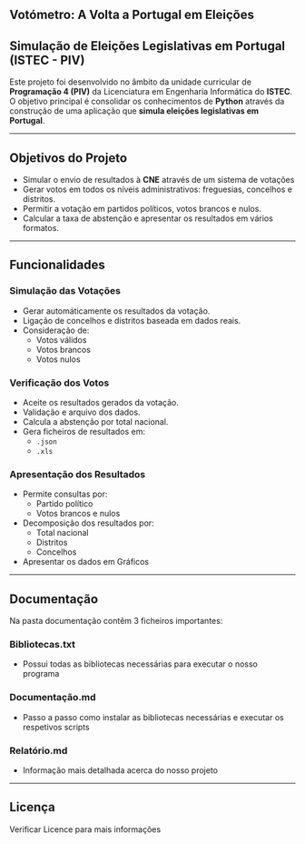 ## Votómetro: A Volta a Portugal em Eleições

## Simulação de Eleições Legislativas em Portugal (ISTEC - PIV)

Este projeto foi desenvolvido no âmbito da unidade curricular de **Programação 4 (PIV)** da Licenciatura em Engenharia Informática do **ISTEC**. O objetivo principal é consolidar os conhecimentos de **Python** através da construção de uma aplicação que **simula eleições legislativas em Portugal**.

---

## Objetivos do Projeto

- Simular o envio de resultados à **CNE** através de um sistema de votações
- Gerar votos em todos os níveis administrativos: freguesias, concelhos e distritos.
- Permitir a votação em partidos políticos, votos brancos e nulos.
- Calcular a taxa de abstenção e apresentar os resultados em vários formatos.

---

## Funcionalidades

### Simulação das Votações

- Gerar automáticamente os resultados da votação.
- Ligação de concelhos e distritos baseada em dados reais.
- Consideração de:
  - Votos válidos
  - Votos brancos
  - Votos nulos

### Verificação dos Votos

- Aceite os resultados gerados da votação.
- Validação e arquivo dos dados.
- Calcula a abstenção por total nacional.
- Gera ficheiros de resultados em:
  - `.json`
  - `.xls`

### Apresentação dos Resultados

- Permite consultas por:
  - Partido político
  - Votos brancos e nulos
- Decomposição dos resultados por:
  - Total nacional
  - Distritos
  - Concelhos
- Apresentar os dados em Gráficos

---

## Documentação

Na pasta documentação contêm 3 ficheiros importantes:

### Bibliotecas.txt
  - Possui todas as bibliotecas necessárias para executar o nosso programa

### Documentação.md
  - Passo a passo como instalar as bibliotecas necessárias e executar os respetivos scripts

### Relatório.md
  - Informação mais detalhada acerca do nosso projeto

---

## Licença

Verificar Licence para mais informações
